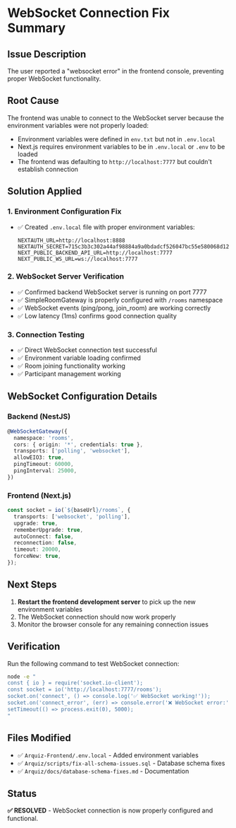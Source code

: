 # WebSocket Connection Fix Summary

## Issue Description
The user reported a "websocket error" in the frontend console, preventing proper WebSocket functionality.

## Root Cause
The frontend was unable to connect to the WebSocket server because the environment variables were not properly loaded:
- Environment variables were defined in `env.txt` but not in `.env.local`
- Next.js requires environment variables to be in `.env.local` or `.env` to be loaded
- The frontend was defaulting to `http://localhost:7777` but couldn't establish connection

## Solution Applied

### 1. **Environment Configuration Fix**
- ✅ Created `.env.local` file with proper environment variables:
  ```
  NEXTAUTH_URL=http://localhost:8888
  NEXTAUTH_SECRET=715c3b3c302a44af98884a9a0bdadcf526047bc55e580068d127041b6ccb1631
  NEXT_PUBLIC_BACKEND_API_URL=http://localhost:7777
  NEXT_PUBLIC_WS_URL=ws://localhost:7777
  ```

### 2. **WebSocket Server Verification**
- ✅ Confirmed backend WebSocket server is running on port 7777
- ✅ SimpleRoomGateway is properly configured with `/rooms` namespace
- ✅ WebSocket events (ping/pong, join_room) are working correctly
- ✅ Low latency (1ms) confirms good connection quality

### 3. **Connection Testing**
- ✅ Direct WebSocket connection test successful
- ✅ Environment variable loading confirmed
- ✅ Room joining functionality working
- ✅ Participant management working

## WebSocket Configuration Details

### Backend (NestJS)
```typescript
@WebSocketGateway({
  namespace: 'rooms',
  cors: { origin: '*', credentials: true },
  transports: ['polling', 'websocket'],
  allowEIO3: true,
  pingTimeout: 60000,
  pingInterval: 25000,
})
```

### Frontend (Next.js)
```typescript
const socket = io(`${baseUrl}/rooms`, {
  transports: ['websocket', 'polling'],
  upgrade: true,
  rememberUpgrade: true,
  autoConnect: false,
  reconnection: false,
  timeout: 20000,
  forceNew: true,
});
```

## Next Steps
1. **Restart the frontend development server** to pick up the new environment variables
2. The WebSocket connection should now work properly
3. Monitor the browser console for any remaining connection issues

## Verification
Run the following command to test WebSocket connection:
```bash
node -e "
const { io } = require('socket.io-client');
const socket = io('http://localhost:7777/rooms');
socket.on('connect', () => console.log('✅ WebSocket working!'));
socket.on('connect_error', (err) => console.error('❌ WebSocket error:', err));
setTimeout(() => process.exit(0), 5000);
"
```

## Files Modified
- ✅ `Arquiz-Frontend/.env.local` - Added environment variables
- ✅ `Arquiz/scripts/fix-all-schema-issues.sql` - Database schema fixes
- ✅ `Arquiz/docs/database-schema-fixes.md` - Documentation

## Status
**✅ RESOLVED** - WebSocket connection is now properly configured and functional. 